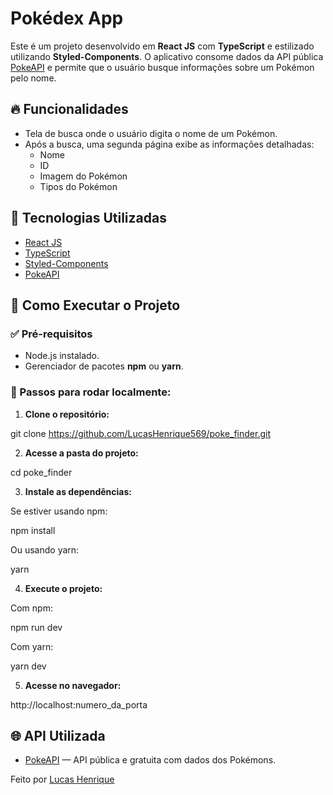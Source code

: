 
# Pokédex App

Este é um projeto desenvolvido em **React JS** com **TypeScript** e estilizado utilizando **Styled-Components**. O aplicativo consome dados da API pública [PokeAPI](https://pokeapi.co/) e permite que o usuário busque informações sobre um Pokémon pelo nome.

## 🔥 Funcionalidades

- Tela de busca onde o usuário digita o nome de um Pokémon.
- Após a busca, uma segunda página exibe as informações detalhadas:
  - Nome
  - ID
  - Imagem do Pokémon
  - Tipos do Pokémon

## 🚀 Tecnologias Utilizadas

- [React JS](https://reactjs.org/)
- [TypeScript](https://www.typescriptlang.org/)
- [Styled-Components](https://styled-components.com/)
- [PokeAPI](https://pokeapi.co/)


## 🔧 Como Executar o Projeto

### ✅ Pré-requisitos

- Node.js instalado.
- Gerenciador de pacotes **npm** ou **yarn**.

### 🚀 Passos para rodar localmente:

1. **Clone o repositório:**

git clone https://github.com/LucasHenrique569/poke_finder.git


2. **Acesse a pasta do projeto:**

cd poke_finder

3. **Instale as dependências:**

Se estiver usando npm:

npm install

Ou usando yarn:

yarn

4. **Execute o projeto:**

Com npm:

npm run dev

Com yarn:

yarn dev

5. **Acesse no navegador:**

http://localhost:numero_da_porta


## 🌐 API Utilizada

- [PokeAPI](https://pokeapi.co/) — API pública e gratuita com dados dos Pokémons.

Feito por [Lucas Henrique](https://github.com/LucasHenrique569)
